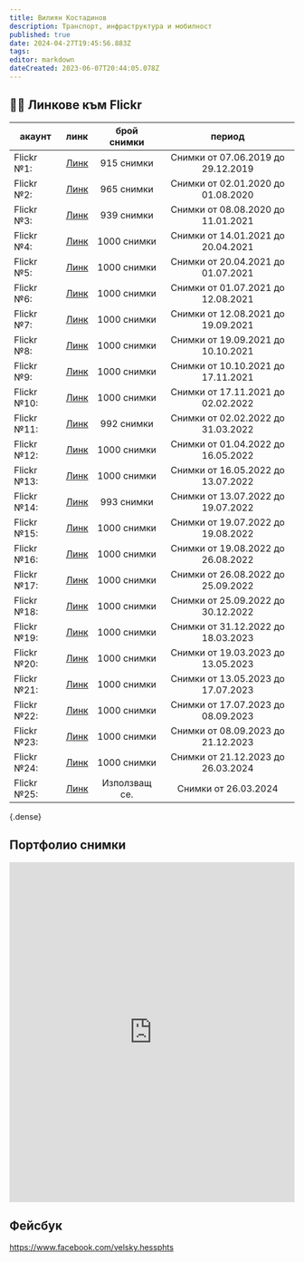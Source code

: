 ```yaml
---
title: Вилиян Костадинов
description: Транспорт, инфраструктура и мобилност
published: true
date: 2024-04-27T19:45:56.883Z
tags: 
editor: markdown
dateCreated: 2023-06-07T20:44:05.078Z
---
```


## 🔵🔴 Линкове към Flickr
| акаунт  | линк | брой снимки | период |  
|-------------|:----:|:-------------:|:----------------------------------:|
| Flickr №1:  | [Линк](http://www.flickr.com/photos/164326181@N07) |   915 снимки  | Снимки от 07.06.2019 до 29.12.2019 |
| Flickr №2:  | [Линк](https://www.flickr.com/photos/186304003@N06) |   965 снимки  | Снимки от 02.01.2020 до 01.08.2020 |
| Flickr №3:  | [Линк](https://www.flickr.com/photos/189543504@N02) |   939 снимки  | Снимки от 08.08.2020 до 11.01.2021 |
| Flickr №4:  | [Линк](https://www.flickr.com/photos/191746967@N05) |  1000 снимки  | Снимки от 14.01.2021 до 20.04.2021 |
| Flickr №5:  | [Линк](https://www.flickr.com/photos/192769253@N07) |  1000 снимки  | Снимки от 20.04.2021 до 01.07.2021 |
| Flickr №6:  | [Линк](https://www.flickr.com/photos/193359852@N03) |  1000 снимки  | Снимки от 01.07.2021 до 12.08.2021 |
| Flickr №7:  | [Линк](https://www.flickr.com/photos/193688689@N06/) |  1000 снимки  | Снимки от 12.08.2021 до 19.09.2021 |
| Flickr №8:  | [Линк](https://www.flickr.com/photos/193969137@N02/) |  1000 снимки  | Снимки от 19.09.2021 до 10.10.2021 |
| Flickr №9:  | [Линк](https://www.flickr.com/photos/194144055@N04) |  1000 снимки  | Снимки от 10.10.2021 до 17.11.2021 |
| Flickr №10: | [Линк](https://www.flickr.com/photos/194471658@N06) |  1000 снимки  | Снимки от 17.11.2021 до 02.02.2022 |
| Flickr №11: | [Линк](https://www.flickr.com/photos/194903094@N07/) |   992 снимки  | Снимки от 02.02.2022 до 31.03.2022 |
| Flickr №12: | [Линк](https://www.flickr.com/photos/195329702@N03/) |  1000 снимки  | Снимки от 01.04.2022 до 16.05.2022 |
| Flickr №13: | [Линк](https://www.flickr.com/photos/195624416@N05/) |  1000 снимки  | Снимки от 16.05.2022 до 13.07.2022 |
| Flickr №14: | [Линк](https://www.flickr.com/photos/195624416@N05/) |   993 снимки  | Снимки от 13.07.2022 до 19.07.2022 |
| Flickr №15: | [Линк](https://www.flickr.com/photos/196215714@N07/) |  1000 снимки  | Снимки от 19.07.2022 до 19.08.2022 |
| Flickr №16: | [Линк](https://www.flickr.com/photos/196351722@N05/) |  1000 снимки  | Снимки от 19.08.2022 до 26.08.2022 |
| Flickr №17: | [Линк](https://www.flickr.com/photos/196893888@N03/) |  1000 снимки  | Снимки от 26.08.2022 до 25.09.2022 |
| Flickr №18: | [Линк](https://www.flickr.com/photos/196945517@N03/) |  1000 снимки  | Снимки от 25.09.2022 до 30.12.2022 |
| Flickr №19: | [Линк](https://www.flickr.com/photos/197240833@N06/) |  1000 снимки  | Снимки от 31.12.2022 до 18.03.2023 |
| Flickr №20: | [Линк](https://www.flickr.com/photos/197908922@N02/) |  1000 снимки  | Снимки от 19.03.2023 до 13.05.2023 |
| Flickr №21: | [Линк](https://www.flickr.com/photos/198225372@N02) |  1000 снимки  |        Снимки от 13.05.2023 до 17.07.2023 |
| Flickr №22: | [Линк](https://www.flickr.com/photos/198839544@N08) |  1000 снимки  |        Снимки от 17.07.2023 до 08.09.2023 |
| Flickr №23: | [Линк](https://www.flickr.com/photos/199209308@N04) |  1000 снимки  |        Снимки от 08.09.2023 до 21.12.2023 |
| Flickr №24: | [Линк](https://www.flickr.com/people/199711767@N06/) |  1000 снимки  |        Снимки от 21.12.2023 до 26.03.2024 |
| Flickr №25: | [Линк](https://www.flickr.com/people/200560421@N07/) | Използващ се. |        Снимки от 26.03.2024        |
{.dense}

## Портфолио снимки
<center> <iframe style="position: relative; top: 0; left: 0; width: 100%; height: 600px;" src="https://flickrembed.com/cms_embed.php?source=flickr&layout=responsive&input=198225372@N02&sort=0&by=user&theme=tiles_justified&scale=fit&speed=5000&limit=12&skin=alexis&autoplay=true" scrolling="no" frameborder="0" allowFullScreen="true" webkitallowfullscreen="true" mozallowfullscreen="true"><p></iframe></center>

## Фейсбук

https://www.facebook.com/velsky.hessphts